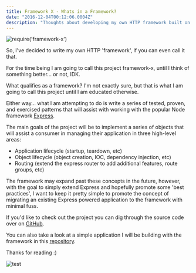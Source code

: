 ```yaml
---
title: Framework X - Whats in a Framework?
date: "2016-12-04T00:12:06.0004Z"
description: "Thoughts about developing my own HTTP framework built on Express"
---
```



![require('framework-x')](https://i.imgur.com/HDtNnOg.png)

So, I've decided to write my own HTTP 'framework', if you can even call it that.

For the time being I am going to call this project framework-x, until I think of something better... or not, IDK.

What qualifies as a framework? I'm not exactly sure, but that is what I am going to call this project until I am educated otherwise.

Either way... what I am attempting to do is write a series of tested, proven, and exercised patterns that will assist with working with the popular Node framework [Express](https://expressjs.com/).

The main goals of the project will be to implement a series of objects that will assist a consumer in managing their application in three high-level areas:

* Application lifecycle (startup, teardown, etc)
* Object lifecycle (object creation, IOC, dependency injection, etc)
* Routing (extend the express router to add additional features, route groups, etc)

The framework may expand past these concepts in the future, however, with the goal to simply extend Express and hopefully promote some 'best practices', I want to keep it pretty simple to promote the concept of migrating an existing Express powered application to the framework with minimal fuss.

If you'd like to check out the project you can dig through the source code over on [GitHub](https://github.com/viglucci/framework-x).

You can also take a look at a simple application I will be building with the framework in this [repository](https://github.com/viglucci/framework-x-example).

Thanks for reading :)

![test](https://i.imgur.com/hLj4wFM.png)
